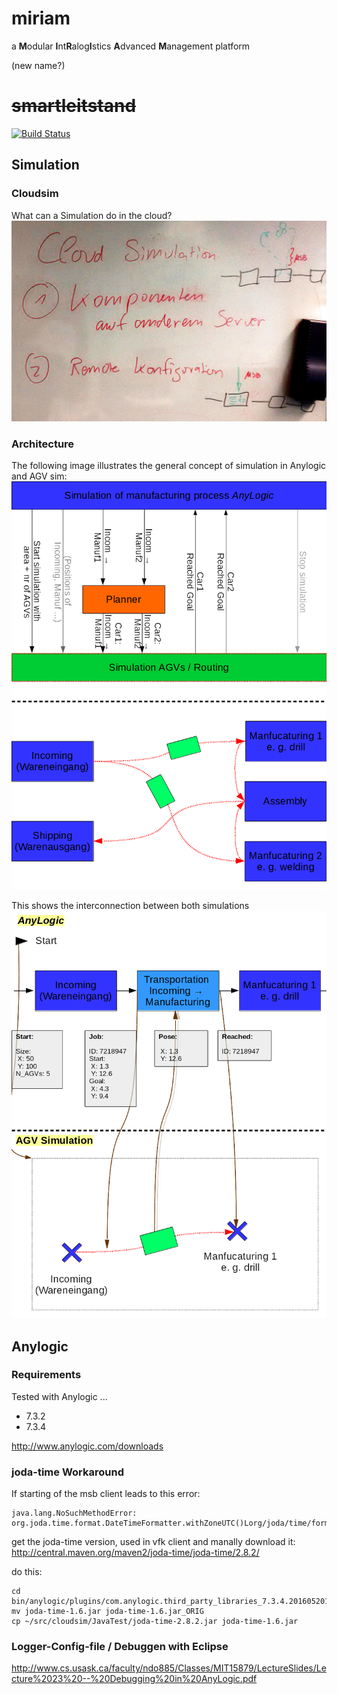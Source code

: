 # miriam

a **M**odular **I**nt**R**alog**I**stics **A**dvanced **M**anagement platform

(new name?)


# ~~smartleitstand~~

[![Build Status](https://travis-ci.com/ct2034/smartleitstand.svg?token=h8cyxU2xaFZFLypWpbG5&branch=master)](https://travis-ci.com/ct2034/smartleitstand)

## Simulation

### Cloudsim
What can a Simulation do in the cloud?
![General](doc/cloud_sim_general.jpg?raw=true)

### Architecture
<!-- ![Concept](doc/anylogic.jpg?raw=true) -->

The following image illustrates the general concept of simulation in Anylogic and AGV sim:
![Concept](doc/160818_architecture_01.png?raw=true)

This shows the interconnection between both simulations
![Concept](doc/160818_architecture_02.png?raw=true)

## Anylogic

### Requirements
Tested with Anylogic ...
* 7.3.2
* 7.3.4

http://www.anylogic.com/downloads

### joda-time Workaround
If starting of the msb client leads to this error:

	java.lang.NoSuchMethodError: org.joda.time.format.DateTimeFormatter.withZoneUTC()Lorg/joda/time/format/DateTimeFormatter;

get the joda-time version, used in vfk client and manally download it: http://central.maven.org/maven2/joda-time/joda-time/2.8.2/ 

do this:

	cd bin/anylogic/plugins/com.anylogic.third_party_libraries_7.3.4.201605201443/lib/database/querydsl/
	mv joda-time-1.6.jar joda-time-1.6.jar_ORIG
	cp ~/src/cloudsim/JavaTest/joda-time-2.8.2.jar joda-time-1.6.jar



### Logger-Config-file / Debuggen with Eclipse
http://www.cs.usask.ca/faculty/ndo885/Classes/MIT15879/LectureSlides/Lecture%2023%20--%20Debugging%20in%20AnyLogic.pdf
